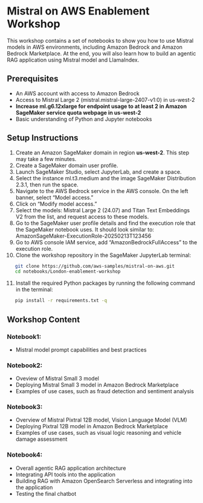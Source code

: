 # Mistral on AWS Enablement Workshop 
This workshop contains a set of notebooks to show you how to use Mistral models in AWS environments, including Amazon Bedrock and Amazon Bedrock Marketplace. At the end, you will also learn how to build an agentic RAG application using Mistral model and LlamaIndex. 


## Prerequisites 
- An AWS account with access to Amazon Bedrock
- Access to Mistral Large 2 (mistral.mistral-large-2407-v1:0) in us-west-2
- **Increase ml.g6.12xlarge for endpoint usage to at least 2 in Amazon SageMaker service quota webpage in us-west-2**
- Basic understanding of Python and Jupyter notebooks

## Setup Instructions
1. Create an Amazon SageMaker domain in region **us-west-2**. This step may take a few minutes. 
2. Create a SageMaker domain user profile. 
3. Launch SageMaker Studio, select JupyterLab, and create a space. 
4. Select the instance ml.t3.medium and the image SageMaker Distribution 2.3.1, then run the space.
5. Navigate to the AWS Bedrock service in the AWS console. On the left banner, select “Model access.” 
6. Click on “Modify model access.” 
7. Select the models: Mistral Large 2 (24.07) and Titan Text Embeddings V2 from the list, and request access to these models. 
8. Go to the SageMaker user profile details and find the execution role that the SageMaker notebook uses. It should look similar to: 
AmazonSageMaker-ExecutionRole-20250213T123456
9. Go to AWS console IAM service, add “AmazonBedrockFullAccess” to the execution role. 
10. Clone the workshop repository in the SageMaker JupyterLab terminal:
```bash
   git clone https://github.com/aws-samples/mistral-on-aws.git
   cd notebooks/London-enablement-workshop
```
11. Install the required Python packages by running the following command in the terminal:
```bash
   pip install -r requirements.txt -q
```


## Workshop Content

### Notebook1: 
- Mistral model prompt capabilities and best practices 

### Notebook2: 
- Oveview of Mistral Small 3 model 
- Deploying Mistral Small 3 model in Amazon Bedrock Marketplace
- Examples of use cases, such as fraud detection and sentiment analysis

### Notebook3: 
- Overview of Mistral Pixtral 12B model, Vision Language Model (VLM)
- Deploying Pixtral 12B model in Amazon Bedrock Marketplace
- Examples of use cases, such as visual logic reasoning and vehicle damage assessment

### Notebook4: 
- Overall agentic RAG application architecture
- Integrating API tools into the application 
- Building RAG with Amazon OpenSearch Serverless and integrating into the application
- Testing the final chatbot




